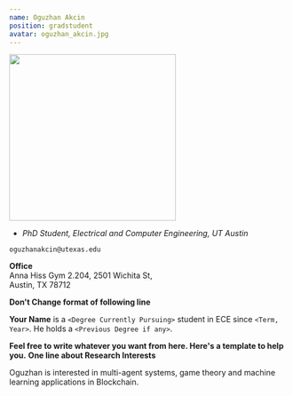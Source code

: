 ```yaml
---
name: Oguzhan Akcin
position: gradstudent
avatar: oguzhan_akcin.jpg
---
```


<img width="300" src="{{site.baseurl}}/images/people/{{page.avatar}}" data-action="zoom">

- _PhD Student, Electrical and Computer Engineering, UT Austin_<br>

<i class="fa fa-envelope-o"></i> `oguzhanakcin@utexas.edu`<br>

**Office**<br>
Anna Hiss Gym 2.204, 2501 Wichita St,<br>
Austin, TX 78712

**Don't Change format of following line**

<span class="sc">**Your Name**</span> is a `<Degree Currently Pursuing>` student in ECE since `<Term, Year>`. He holds a `<Previous Degree if any>`. 

**Feel free to write whatever you want from here. Here's a template to help you.**
**One line about Research Interests**

Oguzhan is interested in multi-agent systems, game theory and machine learning applications in Blockchain. 